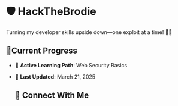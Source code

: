 # 🛡️ HackTheBrodie
Turning my developer skills upside down—one exploit at a time! 🐱‍💻


## 🚩Current Progress

- 🎯 **Active Learning Path**: Web Security Basics
- 📅 **Last Updated**: March 21, 2025





  ## 🌟 Connect With Me
